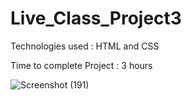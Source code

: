 # Live_Class_Project3
Technologies used : HTML and CSS

Time to complete Project : 3 hours

![Screenshot (191)](https://user-images.githubusercontent.com/82273693/189122379-6a94019b-b048-44e5-8845-fbd644cf8d30.png)
